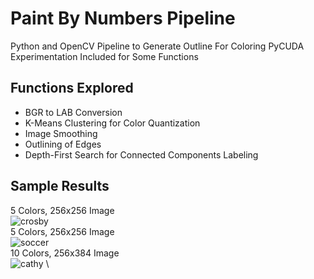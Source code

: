 # Paint By Numbers Pipeline

Python and OpenCV Pipeline to Generate Outline For Coloring
PyCUDA Experimentation Included for Some Functions

## Functions Explored
- BGR to LAB Conversion
- K-Means Clustering for Color Quantization
- Image Smoothing
- Outlining of Edges
- Depth-First Search for Connected Components Labeling

## Sample Results
5 Colors, 256x256 Image \
![crosby](https://user-images.githubusercontent.com/78238895/116842534-d7e79300-abaa-11eb-816f-46e43f487131.jpg) \
5 Colors, 256x256 Image \
![soccer](https://user-images.githubusercontent.com/78238895/116842738-91466880-abab-11eb-8cf5-f37fed7501cc.jpg) \
10 Colors, 256x384 Image \
![cathy](https://user-images.githubusercontent.com/78238895/116842812-e2eef300-abab-11eb-8249-2483b0481542.jpg) \



